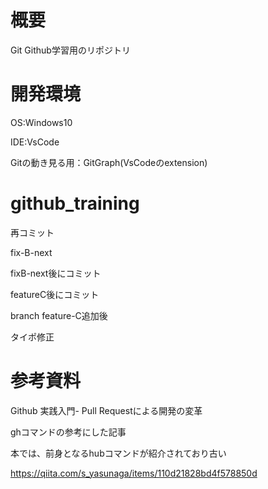# 概要

Git Github学習用のリポジトリ



# 開発環境
OS:Windows10

IDE:VsCode

Gitの動き見る用：GitGraph(VsCodeのextension)


# github_training
再コミット




fix-B-next

fixB-next後にコミット

featureC後にコミット

branch feature-C追加後

タイポ修正


# 参考資料

Github 実践入門- Pull Requestによる開発の変革　


ghコマンドの参考にした記事

本では、前身となるhubコマンドが紹介されており古い

https://qiita.com/s_yasunaga/items/110d21828bd4f578850d